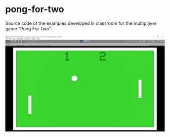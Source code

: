# pong-for-two
Source code of the examples developed in classroom for the multiplayer game "Pong For Two".

<p align="center">
  <img src="https://github.com/CleytonPalauro/pong-for-two/blob/master/Screenshots/pong-for-two.png" width="800"/>
</p>

